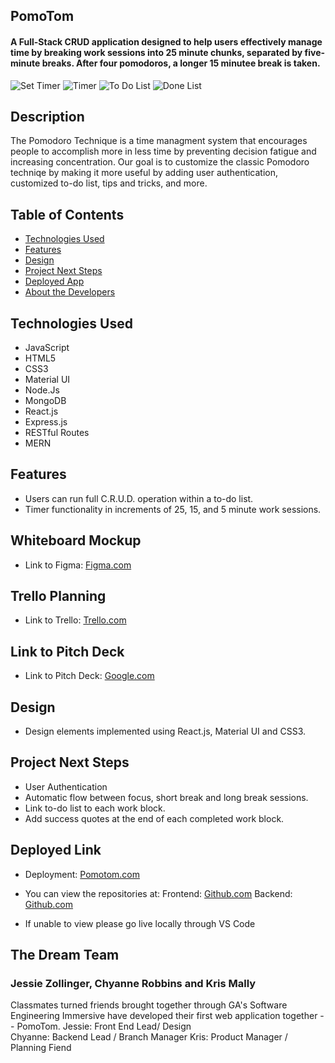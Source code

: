 ## PomoTom

#### A Full-Stack CRUD application designed to help users effectively manage time by breaking work sessions into 25 minute chunks, separated by five-minute breaks. After four pomodoros, a longer 15 minutee break is taken.  

<img src="./public/images/SetTimer.png" alt="Set Timer"/>
<img src="./public/images/Timer.png" alt="Timer"/>
<img src="./public/images/ToDoList.png" alt="To Do List"/>
<img src="./public/images/DoneList.png" alt="Done List"/>


## Description
The Pomodoro Technique is a time managment system that encourages people to accomplish more in less time by preventing decision fatigue and increasing concentration. Our goal is to customize the classic Pomodoro techniqe by making it more useful by adding user authentication, customized to-do list, tips and tricks, and more. 


## Table of Contents
* [Technologies Used](#technologiesused)
* [Features](#features)
* [Design](#design)
* [Project Next Steps](#nextsteps)
* [Deployed App](#deployment)
* [About the Developers](#author)

## <a name="technologiesused"></a>Technologies Used
* JavaScript
* HTML5
* CSS3
* Material UI
* Node.Js
* MongoDB
* React.js
* Express.js
* RESTful Routes
* MERN


## Features
* Users can run full C.R.U.D. operation within a to-do list. 
* Timer functionality in increments of 25, 15, and 5 minute work sessions.

## Whiteboard Mockup
* Link to Figma:
[Figma.com](https://www.figma.com/file/yGUPLZBO8JIZlVR0rFPJ5O/Pomodoro-Mockup-(high-fidelity)?node-id=0%3A1)

## Trello Planning
* Link to Trello: [Trello.com](https://trello.com/b/SOrCGNfo/pomodoro-group-project)

## Link to Pitch Deck
* Link to Pitch Deck: [Google.com](https://docs.google.com/presentation/d/1LLj6WNbY9kITghVSYNXZCIMY5GuXAjZPAOAKKIVsH4g/edit?usp=sharing)

## <a name="design"></a>Design
* Design elements implemented using React.js, Material UI and CSS3.


## <a name="nextsteps"></a>Project Next Steps
* User Authentication
* Automatic flow between focus, short break and long break sessions.  
* Link to-do list to each work block.
* Add success quotes at the end of each completed work block.


## <a name="deployment"></a>Deployed Link
* Deployment: [Pomotom.com](https://pomotom.com/)


* You can view the repositories at:
Frontend: [Github.com](https://github.com/krismally/pomo-frontend)
Backend: [Github.com](https://github.com/krismally/pomo-backend)
* If unable to view please go live locally through VS Code
    
## <a name="developers"></a>The Dream Team
### Jessie Zollinger, Chyanne Robbins and Kris Mally
Classmates turned friends brought together through GA's Software Engineering Immersive have developed their first web application together -- PomoTom. 
Jessie: Front End Lead/ Design  
Chyanne: Backend Lead / Branch Manager
Kris: Product Manager / Planning Fiend 


    




